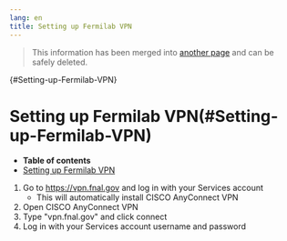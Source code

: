 ```yaml
---
lang: en
title: Setting up Fermilab VPN
---
```


> This information has been merged into [another
> page](VPN.html) and can be safely deleted.

{#Setting-up-Fermilab-VPN}

Setting up Fermilab VPN(#Setting-up-Fermilab-VPN)
==================================================================

-   **Table of contents**
-   [Setting up Fermilab VPN](#Setting-up-Fermilab-VPN)

1.  Go to <https://vpn.fnal.gov> and log in with your Services account
    -   This will automatically install CISCO AnyConnect VPN
2.  Open CISCO AnyConnect VPN
3.  Type \"vpn.fnal.gov\" and click connect
4.  Log in with your Services account username and password
